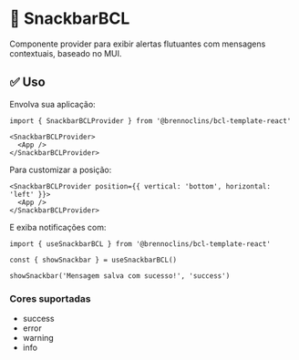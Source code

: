 # 🔔 SnackbarBCL

Componente provider para exibir alertas flutuantes com mensagens contextuais, baseado no MUI.

## ✅ Uso

Envolva sua aplicação:

```tsx
import { SnackbarBCLProvider } from '@brennoclins/bcl-template-react'

<SnackbarBCLProvider>
  <App />
</SnackbarBCLProvider>
```

Para customizar a posição:
```tsx
<SnackbarBCLProvider position={{ vertical: 'bottom', horizontal: 'left' }}>
  <App />
</SnackbarBCLProvider>
```

E exiba notificações com:
```tsx
import { useSnackbarBCL } from '@brennoclins/bcl-template-react'

const { showSnackbar } = useSnackbarBCL()

showSnackbar('Mensagem salva com sucesso!', 'success')

```
### Cores suportadas
- success
- error
- warning
- info